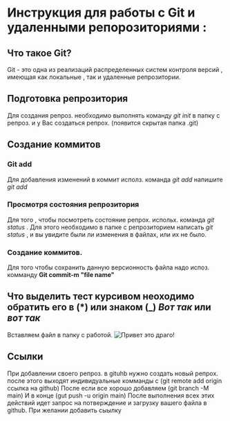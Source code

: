 # Инструкция для работы с Git и удаленными репорозиториями :

## Что такое Git?

Git - это одна из реализаций распределенных систем контроля версий , имеющая как локальные , так и удаленные репрозитории.

## Подготовка репрозитория

Для создания репроз. необходимо выполнять команду _git init_ в папку с репроз. и у Вас создаться репрох. (появится скрытая папка .git)

## Создание коммитов

### Git add

Для добавления изменений в коммит исполз. команда _git add_ напишите _git add <file name>_

### Просмотря состояния репрозитория

Для того , чтобы посмотреть состояние репрох. испольх. команда _git status_ . Для этого необходимо в папке с репрозиторием написать _git status_ , и вы увидите были ли изменения в файлах, или их не было.

### Создание коммитов.

Для того чтобы сохранить данную версионность файла надо испоз. комманду **Git commit-m "file name"**

## Что выделить тест курсивом неоходимо обратить его в (*) или знаком (_) *Вот так* или _вот так_

Вставляем файл в папку с работой.
![Привет это драго!](dragon.png)

## Ссылки
При добавлении своего репроз. в gituhb нужно создать новый репрох. после этого выходят индивидуальные комманды с (git remote add origin ссылка на github)
После если все хорошо добавляем (git branch -M main)
И в конце (gut push -u origin main)
После выполнения всех этих действий идет запрос на потверждение и загрузку вашего файла в github.
При желании добавить сыылку
